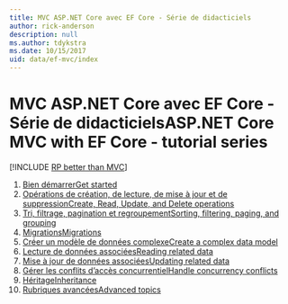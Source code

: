 ```yaml
---
title: MVC ASP.NET Core avec EF Core - Série de didacticiels
author: rick-anderson
description: null
ms.author: tdykstra
ms.date: 10/15/2017
uid: data/ef-mvc/index
---
```

# <a name="aspnet-core-mvc-with-ef-core---tutorial-series"></a><span data-ttu-id="a564d-102">MVC ASP.NET Core avec EF Core - Série de didacticiels</span><span class="sxs-lookup"><span data-stu-id="a564d-102">ASP.NET Core MVC with EF Core - tutorial series</span></span>

[!INCLUDE [RP better than MVC](../../includes/RP-EF/rp-over-mvc.md)]

1. [<span data-ttu-id="a564d-103">Bien démarrer</span><span class="sxs-lookup"><span data-stu-id="a564d-103">Get started</span></span>](xref:data/ef-mvc/intro)
1. [<span data-ttu-id="a564d-104">Opérations de création, de lecture, de mise à jour et de suppression</span><span class="sxs-lookup"><span data-stu-id="a564d-104">Create, Read, Update, and Delete operations</span></span>](xref:data/ef-mvc/crud)
1. [<span data-ttu-id="a564d-105">Tri, filtrage, pagination et regroupement</span><span class="sxs-lookup"><span data-stu-id="a564d-105">Sorting, filtering, paging, and grouping</span></span>](xref:data/ef-mvc/sort-filter-page)
1. [<span data-ttu-id="a564d-106">Migrations</span><span class="sxs-lookup"><span data-stu-id="a564d-106">Migrations</span></span>](xref:data/ef-mvc/migrations)
1. [<span data-ttu-id="a564d-107">Créer un modèle de données complexe</span><span class="sxs-lookup"><span data-stu-id="a564d-107">Create a complex data model</span></span>](xref:data/ef-mvc/complex-data-model)
1. [<span data-ttu-id="a564d-108">Lecture de données associées</span><span class="sxs-lookup"><span data-stu-id="a564d-108">Reading related data</span></span>](xref:data/ef-mvc/read-related-data)
1. [<span data-ttu-id="a564d-109">Mise à jour de données associées</span><span class="sxs-lookup"><span data-stu-id="a564d-109">Updating related data</span></span>](xref:data/ef-mvc/update-related-data)
1. [<span data-ttu-id="a564d-110">Gérer les conflits d’accès concurrentiel</span><span class="sxs-lookup"><span data-stu-id="a564d-110">Handle concurrency conflicts</span></span>](xref:data/ef-mvc/concurrency)
1. [<span data-ttu-id="a564d-111">Héritage</span><span class="sxs-lookup"><span data-stu-id="a564d-111">Inheritance</span></span>](xref:data/ef-mvc/inheritance)
1. [<span data-ttu-id="a564d-112">Rubriques avancées</span><span class="sxs-lookup"><span data-stu-id="a564d-112">Advanced topics</span></span>](xref:data/ef-mvc/advanced)
